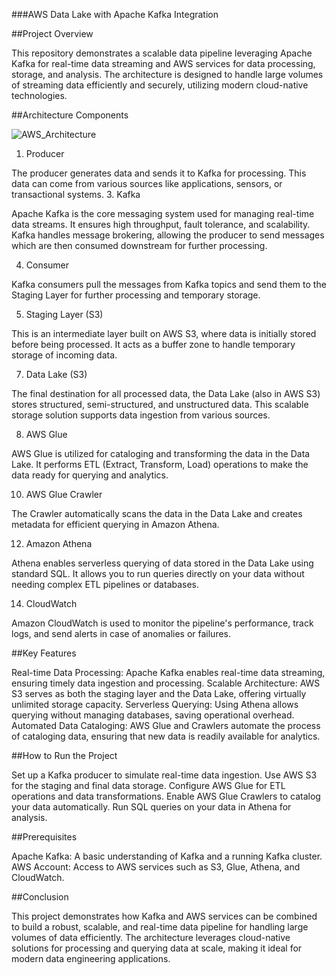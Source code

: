 ###AWS Data Lake with Apache Kafka Integration

##Project Overview

This repository demonstrates a scalable data pipeline leveraging Apache Kafka for real-time data streaming and AWS services for data processing, storage, and analysis. The architecture is designed to handle large volumes of streaming data efficiently and securely, utilizing modern cloud-native technologies.

##Architecture Components

![AWS_Architecture](https://github.com/user-attachments/assets/eaa85fc8-8971-4172-a32a-928f7bb4adfc)

1. Producer
   
The producer generates data and sends it to Kafka for processing. This data can come from various sources like applications, sensors, or transactional systems.
3. Kafka

Apache Kafka is the core messaging system used for managing real-time data streams. It ensures high throughput, fault tolerance, and scalability.
Kafka handles message brokering, allowing the producer to send messages which are then consumed downstream for further processing.

4. Consumer

Kafka consumers pull the messages from Kafka topics and send them to the Staging Layer for further processing and temporary storage.

5. Staging Layer (S3)
   
This is an intermediate layer built on AWS S3, where data is initially stored before being processed. It acts as a buffer zone to handle temporary storage of incoming data.

7. Data Lake (S3)

The final destination for all processed data, the Data Lake (also in AWS S3) stores structured, semi-structured, and unstructured data. This scalable storage solution supports data ingestion from various sources.

8. AWS Glue
   
AWS Glue is utilized for cataloging and transforming the data in the Data Lake. It performs ETL (Extract, Transform, Load) operations to make the data ready for querying and analytics.

10. AWS Glue Crawler
    
The Crawler automatically scans the data in the Data Lake and creates metadata for efficient querying in Amazon Athena.

12. Amazon Athena
    
Athena enables serverless querying of data stored in the Data Lake using standard SQL. It allows you to run queries directly on your data without needing complex ETL pipelines or databases.

14. CloudWatch
    
Amazon CloudWatch is used to monitor the pipeline's performance, track logs, and send alerts in case of anomalies or failures.

##Key Features

Real-time Data Processing: Apache Kafka enables real-time data streaming, ensuring timely data ingestion and processing.
Scalable Architecture: AWS S3 serves as both the staging layer and the Data Lake, offering virtually unlimited storage capacity.
Serverless Querying: Using Athena allows querying without managing databases, saving operational overhead.
Automated Data Cataloging: AWS Glue and Crawlers automate the process of cataloging data, ensuring that new data is readily available for analytics.

##How to Run the Project

Set up a Kafka producer to simulate real-time data ingestion.
Use AWS S3 for the staging and final data storage.
Configure AWS Glue for ETL operations and data transformations.
Enable AWS Glue Crawlers to catalog your data automatically.
Run SQL queries on your data in Athena for analysis.

##Prerequisites

Apache Kafka: A basic understanding of Kafka and a running Kafka cluster.
AWS Account: Access to AWS services such as S3, Glue, Athena, and CloudWatch.

##Conclusion

This project demonstrates how Kafka and AWS services can be combined to build a robust, scalable, and real-time data pipeline for handling large volumes of data efficiently. The architecture leverages cloud-native solutions for processing and querying data at scale, making it ideal for modern data engineering applications.

